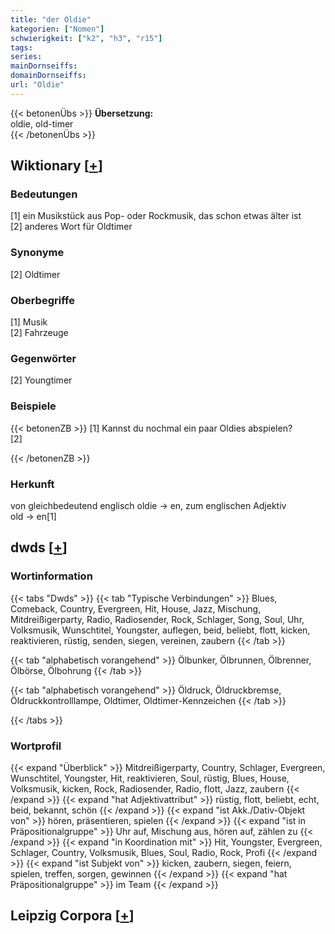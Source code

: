 ```yaml
---
title: "der Oldie"
kategorien: ["Nomen"]
schwierigkeit: ["k2", "h3", "r15"]
tags:
series:
mainDornseiffs:
domainDornseiffs:
url: "Oldie"
---
```


{{< betonenÜbs >}}
**Übersetzung:**  
oldie, old-timer  
{{< /betonenÜbs >}}

## Wiktionary [[+](https://de.wiktionary.org/wiki/Oldie)]

### Bedeutungen
[1] ein Musikstück aus Pop- oder Rockmusik, das schon etwas älter ist  
[2] anderes Wort für Oldtimer  

### Synonyme
[2] Oldtimer  

### Oberbegriffe
[1] Musik  
[2] Fahrzeuge  

### Gegenwörter
[2] Youngtimer  

### Beispiele
{{< betonenZB >}}
[1] Kannst du nochmal ein paar Oldies abspielen?  
[2]  

{{< /betonenZB >}}
### Herkunft
von gleichbedeutend englisch oldie → en, zum englischen Adjektiv old → en[1]  



## dwds [[+](https://www.dwds.de/wb/Oldie)]

### Wortinformation
{{< tabs "Dwds" >}}
{{< tab "Typische Verbindungen" >}}
Blues, Comeback, Country, Evergreen, Hit, House, Jazz, Mischung, Mitdreißigerparty, Radio, Radiosender, Rock, Schlager, Song, Soul, Uhr, Volksmusik, Wunschtitel, Youngster, auflegen, beid, beliebt, flott, kicken, reaktivieren, rüstig, senden, siegen, vereinen, zaubern
{{< /tab >}}

{{< tab "alphabetisch vorangehend" >}}
Ölbunker, Ölbrunnen, Ölbrenner, Ölbörse, Ölbohrung
{{< /tab >}}

{{< tab "alphabetisch vorangehend" >}}
Öldruck, Öldruckbremse, Öldruckkontrolllampe, Oldtimer, Oldtimer-Kennzeichen
{{< /tab >}}

{{< /tabs >}}

### Wortprofil
{{< expand "Überblick" >}} Mitdreißigerparty, Country, Schlager, Evergreen, Wunschtitel, Youngster, Hit, reaktivieren, Soul, rüstig, Blues, House, Volksmusik, kicken, Rock, Radiosender, Radio, flott, Jazz, zaubern {{< /expand >}}
{{< expand "hat Adjektivattribut" >}} rüstig, flott, beliebt, echt, beid, bekannt, schön {{< /expand >}}
{{< expand "ist Akk./Dativ-Objekt von" >}} hören, präsentieren, spielen {{< /expand >}}
{{< expand "ist in Präpositionalgruppe" >}} Uhr auf, Mischung aus, hören auf, zählen zu {{< /expand >}}
{{< expand "in Koordination mit" >}} Hit, Youngster, Evergreen, Schlager, Country, Volksmusik, Blues, Soul, Radio, Rock, Profi {{< /expand >}}
{{< expand "ist Subjekt von" >}} kicken, zaubern, siegen, feiern, spielen, treffen, sorgen, gewinnen {{< /expand >}}
{{< expand "hat Präpositionalgruppe" >}} im Team {{< /expand >}}

## Leipzig Corpora [[+](https://corpora.uni-leipzig.de/en/res?word=Oldie&corpusId=deu_newscrawl-public_2018)]

